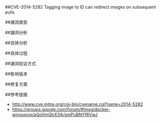 ##CVE-2014-5282  Tagging image to ID can redirect images on subsequent pulls
          

##漏洞类型



##漏洞分析


##具体分析



##具体过程



##漏洞验证方式


##影响版本


##修复方案


##参考链接
- http://www.cve.mitre.org/cgi-bin/cvename.cgi?name=2014-5282
- https://groups.google.com/forum/#!msg/docker-announce/aQoVmQlcE0A/smPuBNYf8VwJ
